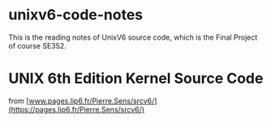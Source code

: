 # unixv6-code-notes
This is the reading notes of UnixV6 source code, which is the Final Project of course SE352.

# UNIX 6th Edition Kernel Source Code
from [www.pages.lip6.fr/Pierre.Sens/srcv6/](https://pages.lip6.fr/Pierre.Sens/srcv6/)
